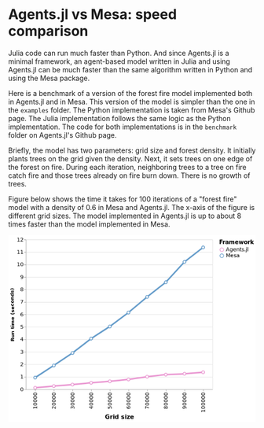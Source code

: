 # Agents.jl vs Mesa: speed comparison

Julia code can run much faster than Python. And since Agents.jl is a minimal framework, an agent-based model written in Julia and using Agents.jl can be much faster than the same algorithm written in Python and using the Mesa package.

Here is a benchmark of a version of the forest fire model implemented both in Agents.jl and in Mesa. This version of the model is simpler than the one in the `examples` folder. The Python implementation is taken from Mesa's Github page. The Julia implementation follows the same logic as the Python implementation. The code for both implementations is in the `benchmark` folder on Agents.jl's Github page.

Briefly, the model has two parameters: grid size and forest density. It initially plants trees on the grid given the density. Next, it sets trees on one edge of the forest on fire. During each iteration, neighboring trees to a tree on fire catch fire and those trees already on fire burn down. There is no growth of trees.

Figure below shows the time it takes for 100 iterations of a "forest fire" model with a density of 0.6 in Mesa and Agents.jl. The x-axis of the figure is different grid sizes. The model implemented in Agents.jl is up to about 8 times faster than the model implemented in Mesa.

![Speed comparison of a version of "forest fire" model in Agents.jl vs Mesa.](benchmark01.png)